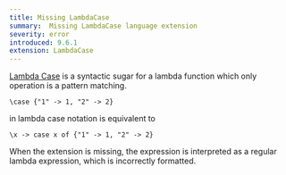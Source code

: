 ```yaml
---
title: Missing LambdaCase
summary:  Missing LambdaCase language extension
severity: error
introduced: 9.6.1
extension: LambdaCase
---
```


[Lambda Case](https://ghc.gitlab.haskell.org/ghc/doc/users_guide/exts/lambda_case.html)
is a syntactic sugar for a lambda function which only operation is a pattern matching.
```
\case {"1" -> 1, "2" -> 2}
```
in lambda case notation is equivalent to
```
\x -> case x of {"1" -> 1, "2" -> 2}
```

When the extension is missing, the expression is interpreted as a regular lambda expression, which is incorrectly formatted.